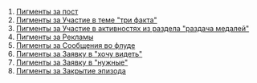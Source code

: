 1. <a href="https://codepen.io/4edo-the-reactor/full/NWZOBjN">Пигменты за пост</a>
2. <a href="https://4edo.github.io/javaScript/forums/stolen_paints/fill_code.html?pigm=1&color=none" target="_blank">Пигменты за Участие в теме "три факта"</a>
3. <a href="https://4edo.github.io/javaScript/forums/stolen_paints/fill_code.html?pigm=5&color=none" target="_blank">Пигменты за Участие в активностях из раздела "раздача медалей"</a>
4. <a href="https://4edo.github.io/javaScript/forums/stolen_paints/fill_code.html?pigm=0.25&color=none" target="_blank">Пигменты за Рекламы</a>
5. <a href="https://4edo.github.io/javaScript/forums/stolen_paints/fill_code.html?pigm=0.1&color=none" target="_blank">Пигменты за Сообщения во флуде</a>
6. <a href="https://4edo.github.io/javaScript/forums/stolen_paints/fill_code.html?pigm=1&color=none" target="_blank">Пигменты за Заявку в "хочу видеть"</a>
7. <a href="https://4edo.github.io/javaScript/forums/stolen_paints/fill_code.html?pigm=5&color=none" target="_blank">Пигменты за Заявку в "нужные"</a>
8. <a href="https://4edo.github.io/javaScript/forums/stolen_paints/fill_code.html" target="_blank">Пигменты за Закрытие эпизода</a>
